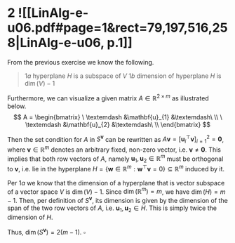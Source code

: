 
# 2 ![[LinAlg-e-u06.pdf#page=1&rect=79,197,516,258|LinAlg-e-u06, p.1]]
From the previous exercise we know the following.
> $1a$      hyperplane $H$ is a subspace of $V$
> $1b$      dimension of hyperplane $H$ is $\dim(V)-1$

Furthermore, we can visualize a given matrix $A \in \mathbb{R}^{2 \times m}$ as illustrated below.
$$
A = \begin{bmatrix}
\ \textemdash &\mathbf{u}_{1} &\textemdash\ \\
\ \textemdash &\mathbf{u}_{2} &\textemdash\ \\
\end{bmatrix}
$$

Then the set condition for $A$ in $S^{\mathbf{v}}$ can be rewritten as $A\mathbf{v} = [\mathbf{u}_{i}^{\top} \mathbf{v}]_{i=1}^{2} = \mathbf{0}$, where $\mathbf{v} \in \mathbb{R}^{m}$ denotes an arbitrary fixed, non-zero vector, i.e. $\mathbf{v} \neq \mathbf{0}$. This implies that both row vectors of $A$, namely $\mathbf{u}_{1}, \mathbf{u}_{2} \in \mathbb{R}^{m}$ must be orthogonal to $\mathbf{v}$, i.e. lie in the hyperplane $H = \{ \mathbf{w} \in \mathbb{R}^{m} : \mathbf{w}^{\top}\mathbf{v}=0 \} \subseteq \mathbb{R}^{m}$ induced by it.

Per $1a$ we know that the dimension of a hyperplane that is vector subspace of a vector space $V$ is $\dim(V) -1$. Since $\dim(\mathbb{R}^{m})=m$, we have $\dim(H) = m-1$. Then, per definition of $S^{\mathbf{v}}$, its dimension is given by the dimension of the span of the two row vectors of $A$, i.e. $\mathbf{u}_{1}, \mathbf{u}_{2} \in H$. This is simply twice the dimension of $H$.

Thus, $\dim(S^{\mathbf{v}}) = 2(m-1)$.
$\square$
